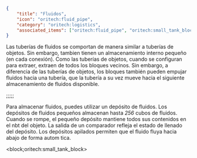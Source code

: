 ```json
{
	"title": "Fluidos",
	"icon": "oritech:fluid_pipe",
	"category": "oritech:logistics",
	"associated_items": ["oritech:fluid_pipe", "oritech:small_tank_block"]
}
```

Las tuberías de fluidos se comportan de manera similar a tuberías de objetos. Sin embargo, tambien tienen un almacenamiento interno pequeño
(en cada conexión). Como las tuberías de objetos, cuando se configuran para extraer, extraen de todos los bloques vecinos. Sin embargo, a diferencia de las tuberías de objetos, los bloques también pueden empujar fluidos hacia una tubería, que la tubería a su vez mueve hacia el siguiente almacenamiento de fluidos disponible.

;;;;;

Para almacenar fluidos, puedes utilizar un depósito de fluidos. Los depósitos de fluidos pequeños almacenan hasta _256_ cubos de fluidos.
Cuando se rompe, el pequeño depósito mantiene todos sus contenidos en el nbt del objeto. La salida de un comparador refleja el estado de llenado del depósito. Los depósitos apilados permiten que el fluido fluya hacia abajo de forma autom tica.

<block;oritech:small_tank_block>
